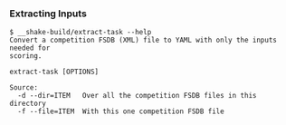 ### Extracting Inputs

    $ __shake-build/extract-task --help
    Convert a competition FSDB (XML) file to YAML with only the inputs needed for
    scoring.

    extract-task [OPTIONS]

    Source:
      -d --dir=ITEM   Over all the competition FSDB files in this directory
      -f --file=ITEM  With this one competition FSDB file
